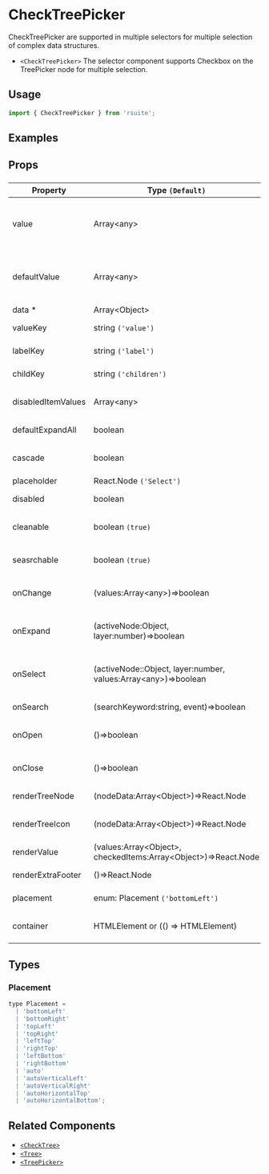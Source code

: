 # CheckTreePicker

CheckTreePicker are supported in multiple selectors for multiple selection of complex data structures.

* `<CheckTreePicker>` The selector component supports Checkbox on the TreePicker node for multiple selection.

## Usage

```js
import { CheckTreePicker } from 'rsuite';
```

## Examples

<!--{demo}-->

## Props

### <CheckTreePicker>

| Property           | Type `(Default)`                                                           | Description                                                 |
| ------------------ | -------------------------------------------------------------------------- | ----------------------------------------------------------- |
| value              | Array&lt;any&gt;                                                           | (Controlled) specifies the values of the selected tree node |
| defaultValue       | Array&lt;any&gt;                                                           | (UnControlled) default values of the selected tree node     |
| data \*            | Array&lt;Object&gt;                                                        | tree data                                                   |
| valueKey           | string `('value')`                                                         | set value key in data                                       |
| labelKey           | string `('label')`                                                         | set label key in data                                       |
| childKey           | string `('children')`                                                      | set children key in data                                    |
| disabledItemValues | Array&lt;any&gt;                                                           | values of disabled tree node                                |
| defaultExpandAll   | boolean                                                                    | expand all tree node                                        |
| cascade            | boolean                                                                    | whether cascade select                                      |
| placeholder        | React.Node `('Select')`                                                    |                                                             |
| disabled           | boolean                                                                    | whether disabled                                            |
| cleanable          | boolean `(true)`                                                           | whether the selected value can be cleared                   |
| seasrchable        | boolean `(true)`                                                           | whether dispaly search input box                            |
| onChange           | (values:Array&lt;any&gt;)=>boolean                                         | callback fired when value change                            |
| onExpand           | (activeNode:Object, layer:number)=>boolean                                 | callback fired when tree node expand state changed          |
| onSelect           | (activeNode::Object, layer:number, values:Array&lt;any&gt;)=>boolean       | callback fired when tree node is selected                   |
| onSearch           | (searchKeyword:string, event)=>boolean                                     | callback fired when search                                  |
| onOpen             | ()=>boolean                                                                | callback fired when open component                          |
| onClose            | ()=>boolean                                                                | callback fired when close component                         |
| renderTreeNode     | (nodeData:Array&lt;Object&gt;)=>React.Node                                 | custom render tree node                                     |
| renderTreeIcon     | (nodeData:Array&lt;Object&gt;)=>React.Node                                 | custom render the icon of tree node                         |
| renderValue        | (values:Array&lt;Object&gt;, checkedItems:Array&lt;Object&gt;)=>React.Node | custom render placeholder                                   |
| renderExtraFooter  | ()=>React.Node                                                             | custom render extra footer                                  |
| placement          | enum: Placement `('bottomLeft')`                                           | Placement of component                                      |
| container          | HTMLElement or (() => HTMLElement)                                         | Sets the rendering container                                |


## Types

### Placement

```js
type Placement =
  | 'bottomLeft'
  | 'bottomRight'
  | 'topLeft'
  | 'topRight'
  | 'leftTop'
  | 'rightTop'
  | 'leftBottom'
  | 'rightBottom'
  | 'auto'
  | 'autoVerticalLeft'
  | 'autoVerticalRight'
  | 'autoHorizontalTop'
  | 'autoHorizontalBottom';
```

## Related Components

* [`<CheckTree>`](./check-tree)
* [`<Tree>`](./tree)
* [`<TreePicker>`](./tree-picker)
